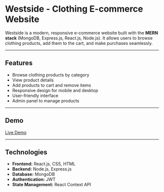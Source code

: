 # Westside - Clothing E-commerce Website

Westside is a modern, responsive e-commerce website built with the **MERN stack** (MongoDB, Express.js, React.js, Node.js). It allows users to browse clothing products, add them to the cart, and make purchases seamlessly.

---

## Features

- Browse clothing products by category  
- View product details  
- Add products to cart and remove items  
- Responsive design for mobile and desktop  
- User-friendly interface  
- Admin panel to manage products 

---

## Demo

[Live Demo](https://westside-frontend.onrender.com)

---

## Technologies

- **Frontend:** React.js, CSS, HTML  
- **Backend:** Node.js, Express.js  
- **Database:** MongoDB  
- **Authentication:** JWT   
- **State Management:** React Context API

